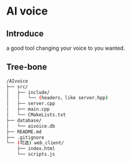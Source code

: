# AI voice
## Introduce
a good tool changing your voice to you wanted.


## Tree-bone
```bash
/AIvoice
├── src/
│   ├── include/
│   │   └── (headers，like server.hpp)
│   ├── server.cpp
│   ├── main.cpp
│   └── CMakeLists.txt
├── database/
│   └── aivoice.db
├── README.md
├── .gitignore
└── (可选) web_client/
    ├── index.html
    └── scripts.js

